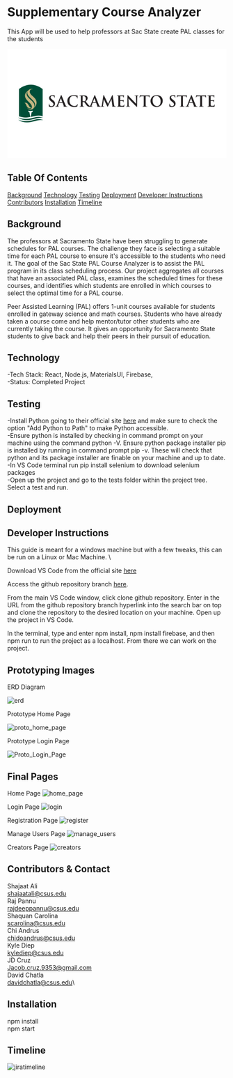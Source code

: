 # Supplementary Course Analyzer

This App will be used to help professors at Sac State create PAL classes for the students

![Sac State Logo](https://github.com/Jdcruz831/Supplementary-Course-Analyzer/blob/main/src/img/sacstatelogo.png)

## Table Of Contents

[Background](#background)
[Technology](#technology)
[Testing](#testing)
[Deployment](#deployment)
[Developer Instructions](#developer-instructions)
[Contributors](#contributors)
[Installation](#installation)
[Timeline](#timeline)

## Background

The professors at Sacramento State have been struggling to generate schedules for PAL courses. The challenge they face is selecting a suitable time for each PAL course to ensure it's accessible to the students who need it. The goal of the Sac State PAL Course Analyzer is to assist the PAL program in its class scheduling process. Our project aggregates all courses that have an associated PAL class, examines the scheduled times for these courses, and identifies which students are enrolled in which courses to select the optimal time for a PAL course.

Peer Assisted Learning (PAL) offers 1-unit courses available for students enrolled in gateway science and math courses. Students who have already taken a course come and help mentor/tutor other students who are currently taking the course. It gives an opportunity for Sacramento State students to give back and help their peers in their pursuit of education.

## Technology

-Tech Stack: React, Node.js, MaterialsUI, Firebase,\
-Status: Completed Project

## Testing

-Install Python going to their official site [here](https://www.python.org/downloads/) and make sure to check the option "Add Python to Path" to make Python accessible.   \
-Ensure python is installed by checking in command prompt on your machine using the command python -V. Ensure python package installer pip is installed by running in command prompt pip -v. These will check that python and its package installer are finable on your machine and up to date.\
-In VS Code terminal run pip install selenium to download selenium packages\
-Open up the project and go to the tests folder within the project tree. Select a test and run.

## Deployment

## Developer Instructions
This guide is meant for a windows machine but with a few tweaks, this can be run on a Linux or Mac Machine.
\


Download VS Code from the official site [here](https://code.visualstudio.com/) 

Access the github repository branch [here](https://github.com/Jdcruz831/Supplementary-Course-Analyzer).

From the main VS Code window, click clone github repository. Enter in the URL from the github repository branch hyperlink into the search bar on top and clone the repository to the desired location on your machine. Open up the project in VS Code.

 In the terminal, type and enter npm install, npm install firebase, and then npm run to run the project as a localhost. From there we can work on the project. 

## Prototyping Images
ERD Diagram 

![erd](https://github.com/kdiep4/Supplementary-Course-Analyzer/blob/main/src/img/erd.png)

Prototype Home Page

![proto_home_page](https://github.com/kdiep4/Supplementary-Course-Analyzer/blob/main/src/img/proto_home_page.JPG)

Prototype Login Page

![Proto_Login_Page](https://github.com/kdiep4/Supplementary-Course-Analyzer/blob/main/src/img/Proto_Login_Page.png)

## Final Pages
Home Page
![home_page](https://github.com/kdiep4/Supplementary-Course-Analyzer/blob/main/src/img/final_home.png)

Login Page
![login](https://github.com/kdiep4/Supplementary-Course-Analyzer/blob/main/src/img/Final_Login_Page.png)

Registration Page
![register](https://github.com/kdiep4/Supplementary-Course-Analyzer/blob/main/src/img/final_registration.png)

Manage Users Page
![manage_users](https://github.com/kdiep4/Supplementary-Course-Analyzer/blob/main/src/img/manage_users.png)

Creators Page
![creators](https://github.com/kdiep4/Supplementary-Course-Analyzer/blob/main/src/img/creators.png)


## Contributors & Contact

Shajaat Ali\
shajaatali@csus.edu\
Raj Pannu\
rajdeeppannu@csus.edu\
Shaquan Carolina\
scarolina@csus.edu\
Chi Andrus\
chidoandrus@csus.edu\
Kyle Diep\
kylediep@csus.edu\
JD Cruz\
Jacob.cruz.9353@gmail.com \
David Chatla\
davidchatla@csus.edu\

## Installation

npm install\
npm start

## Timeline

![jiratimeline](https://github.com/kdiep4/Supplementary-Course-Analyzer/blob/main/src/img/final_timeline.png)